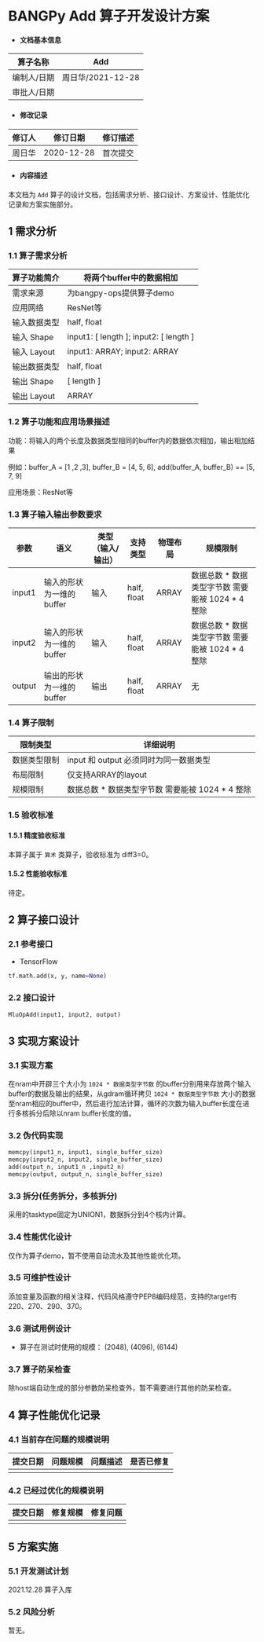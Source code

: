 # BANGPy Add 算子开发设计方案

- #### 文档基本信息

| 算子名称    | Add       |
| ----------- | -------------- |
| 编制人/日期 | 周日华/2021-12-28 |
| 审批人/日期 |              |

- #### 修改记录

| 修订人 | 修订日期   | 修订描述 |
| ------ | ---------- | -------- |
| 周日华   | 2020-12-28 | 首次提交 |

- #### 内容描述

本文档为 `Add` 算子的设计文档，包括需求分析、接口设计、方案设计、性能优化记录和方案实施部分。

## 1 需求分析

### 1.1 算子需求分析

| 算子功能简介               | 将两个buffer中的数据相加    |
| ------------------------ | ----------------------------|
| 需求来源                  | 为bangpy-ops提供算子demo   |
| 应用网络                  | ResNet等  |
| 输入数据类型               | half, float   |
| 输入 Shape                | input1: [ length ]; input2: [ length ]    |
| 输入 Layout               | input1: ARRAY; input2: ARRAY     |
| 输出数据类型               | half, float       |
| 输出 Shape                | [ length ]    |
| 输出 Layout               | ARRAY    |

### 1.2 算子功能和应用场景描述

功能：将输入的两个长度及数据类型相同的buffer内的数据依次相加，输出相加结果

例如：buffer_A = [1 ,2 ,3], buffer_B = [4, 5, 6], add(buffer_A, buffer_B) == [5, 7, 9]

应用场景：ResNet等

### 1.3 算子输入输出参数要求

| 参数        | 语义 | 类型（输入/输出） | 支持类型    | 物理布局 | 规模限制 |
| ----------- | ---- | ----------------- | ----------- | -------- | -------- |
| input1      | 输入的形状为一维的buffer     | 输入              | half, float | ARRAY     | 数据总数 * 数据类型字节数 需要能被 1024 * 4 整除      |
| input2      | 输入的形状为一维的buffer     | 输入              | half, float | ARRAY     | 数据总数 * 数据类型字节数 需要能被 1024 * 4 整除      |
| output      | 输出的形状为一维的buffer     | 输出              | half, float | ARRAY     | 无       |

### 1.4 算子限制

| 限制类型     | 详细说明      
| ------------ | -------------------- |
| 数据类型限制 | input 和 output 必须同时为同一数据类型  |
| 布局限制     | 仅支持ARRAY的layout |
| 规模限制     | 数据总数 * 数据类型字节数 需要能被 1024 * 4 整除 |

### 1.5 验收标准

#### 1.5.1 精度验收标准

本算子属于 `算术` 类算子，验收标准为 diff3=0。

#### 1.5.2 性能验收标准

待定。

## 2 算子接口设计

### 2.1 参考接口

- TensorFlow

```python
tf.math.add(x, y, name=None)
```

### 2.2 接口设计

```python
MluOpAdd(input1, input2, output)
```

## 3 实现方案设计

### 3.1 实现方案

在nram中开辟三个大小为 `1024 * 数据类型字节数` 的buffer分别用来存放两个输入buffer的数据及输出的结果，从gdram循环拷贝 `1024 * 数据类型字节数` 大小的数据至nram相应的buffer中，然后进行加法计算，循环的次数为输入buffer长度在进行多核拆分后除以nram buffer长度的值。

### 3.2 伪代码实现

```python
memcpy(input1_n, input1, single_buffer_size)
memcpy(input2_n, input2, single_buffer_size)
add(output_n, input1_n ,input2_n)
memcpy(output, output_n, single_buffer_size)
```

### 3.3 拆分(任务拆分，多核拆分)

采用的tasktype固定为UNION1，数据拆分到4个核内计算。

### 3.4 性能优化设计

仅作为算子demo，暂不使用自动流水及其他性能优化项。

### 3.5 可维护性设计

添加变量及函数的相关注释，代码风格遵守PEP8编码规范，支持的target有220、270、290、370。

### 3.6 测试用例设计

- 算子在测试时使用的规模：
  (2048), (4096), (6144)

### 3.7 算子防呆检查

除host端自动生成的部分参数防呆检查外，暂不需要进行其他的防呆检查。

## 4 算子性能优化记录

### 4.1 当前存在问题的规模说明

| 提交日期  | 问题规模 | 问题描述 | 是否已修复 |
| --------- | -------- | -------- | ---------- |
|           |          |          |            |

### 4.2 已经过优化的规模说明

| 提交日期  | 修复规模 | 修复问题 |
| --------- | -------- | -------- |
|           |          |          |

## 5 方案实施

### 5.1 开发测试计划

2021.12.28 算子入库

### 5.2 风险分析

暂无。